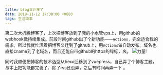 ```yaml
---
title: blog又迁移了
date: 2019-11-12 17:38:00 +0800
tags: 生活琐事
---
```


第二次大折腾博客了，上次把博客放到了我的小水管vps上，用github的webhook做持续集成。前段时间github出了个新功能——`Actions`，完全适合我的需求，所以我就忙活着把博客又迁到了github上，用`Actions`做自动发布。域名也直接cname到了老域名，而且还能自带github的https的绿标，爽。
![力量!](https://t10.baidu.com/it/u=558790623,3064289337&fm=170&s=C55F38D29ED69E82E38D05730100A0E2&w=198&h=156&img.JPEG)

同时我顺便把博客的技术选型从hexo迁移到了vuepress，自己弄了个博客主题，基本上把功能都完善了，除了rss还没弄，之后有时间再弄一下 。
